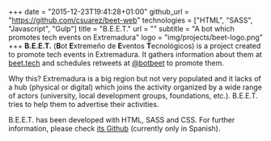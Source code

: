 +++
date = "2015-12-23T19:41:28+01:00"
github_url = "https://github.com/csuarez/beet-web"
technologies = ["HTML", "SASS", "Javascript", "Gulp"]
title = "B.E.E.T."
url = ""
subtitle = "A bot which promotes tech events on Extremadura"
logo = "img/projects/beet-logo.png"
+++
**B.E.E.T.** (**B**ot **E**xtremeño de **E**ventos **T**ecnológicos) is a project created to promote tech events in Extremadura. It gathers information about them at [beet.tech](http://beet.tech) and schedules retweets at [@botbeet](http://www.twitter.com/botbeet) to promote them.

Why this? Extremadura is a big region but not very populated and it lacks of a hub (physical or digital) which joins the activity organized by a wide range of actors (university, local development groups, foundations, etc.). B.E.E.T. tries to help them to advertise their activities.

B.E.E.T. has been developed with HTML, SASS and CSS. For further information, please check [its Github](https://github.com/csuarez/beet-web) (currently only in Spanish).
